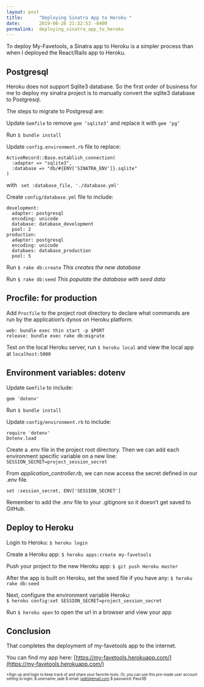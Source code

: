 ```yaml
---
layout: post
title:      "Deploying Sinatra App to Heroku "
date:       2019-06-26 21:32:53 -0400
permalink:  deploying_sinatra_app_to_heroku
---
```



To deploy My-Favetools, a Sinatra app to Heroku is a simpler process than when I deployed the React/Rails app to Heroku.

## Postgresql
Heroku does not support Sqlite3 database. So the first order of business for me to deploy my sinatra project is to manually convert the sqlite3 database to Postgresql.

The steps to migrate to Postgresql are:

Update `Gemfile` to remove ``gem ‘sqlite3’`` and replace it with ``gem ‘pg’``

Run `$ bundle install`

Update `config.environment.rb` file to replace:  
```
ActiveRecord::Base.establish_connection(
  :adapter => "sqlite3",
  :database => "db/#{ENV['SINATRA_ENV']}.sqlite"
)
```  
with
``` set :database_file, './database.yml'```

Create `config/database.yml` file to include:
```
development:
  adapter: postgresql
  encoding: unicode
  database: database_development
  pool: 2
production:
  adapter: postgresql
  encoding: unicode
  databaes: database_production
  pool: 5
```

Run `$ rake db:create` *This creates the new database*

Run `$ rake db:seed` *This populate the database with seed data*

## Procfile: for production
Add `Procfile` to the project root directory to declare what commands are run by the application’s dynos on Heroku platform.

```
web: bundle exec thin start -p $PORT
release: bundle exec rake db:migrate
```

Test on the local Heroku server, run `$ heroku local` and view the local app at `localhost:5000`

## Environment variables: dotenv
Update `Gemfile` to include:

```gem 'dotenv'```

Run `$ bundle install`

Update `config/environment.rb` to include:

```
require 'dotenv'
Dotenv.load
```

Create a .env file in the project root directory. Then we can add each environment specific variable on a new line: ``SESSION_SECRET=project_session_secret``

From *application_controller.rb*, we can now access the secret defined in our .env file. 

```set :session_secret, ENV['SESSION_SECRET']```

Remember to add the .env file to your .gitignore so it doesn’t get saved to GitHub.
## Deploy to Heroku
Login to Heroku: `$ heroku login`

Create a Heroku app: `$ heroku apps:create my-favetools`

Push your project to the new Heroku app: `$ git push Heroku master`

After the app is built on Heroku, set the seed file if you have any: `$ heroku rake db:seed`

Next, configure the environment variable Heroku:   
`$ heroku config:set SESSION_SECRET=project_session_secret`

Run `$ heroku open` to open the url in a browser and view your app

## Conclusion
That completes the deployment of my-favetools app to the internet. 

You can find my app here: [https://my-favetools.herokuapp.com/](https://my-favetools.herokuapp.com/)

<sub><sup>*Sign up and login to keep track of and share your favorite tools. Or, you can use this pre-made user account setting to login:
    $ username: jade
    $ email: jade@email.com
    $ password: Pass1@</sup></sub>


